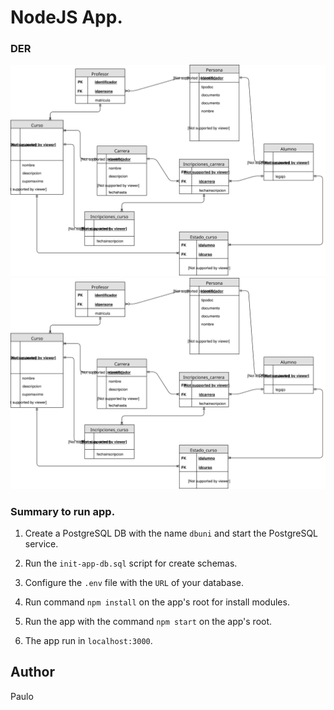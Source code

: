  # NodeJS App.
 
 ### DER
![Alt text](./DER.svg)
<img src="./DER.svg">
 ### Summary to run app.
 
 1. Create a PostgreSQL DB with the name `dbuni` and start the PostgreSQL service.
 
 2. Run the `init-app-db.sql` script for create schemas.
 
 3. Configure the `.env` file with the `URL` of your database. 
 
 4. Run command `npm install` on the app's root for install modules.
  
 5. Run the app with the command `npm start` on the app's root.
 
 6. The app run in `localhost:3000`.

## Author
Paulo